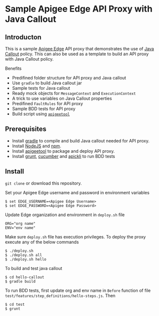 # Sample Apigee Edge API Proxy with Java Callout
## Introducton
This is a sample [Apigee Edge](https://apigee.com/api-management) API proxy that demonstrates the use of [Java Callout](http://docs.apigee.com/api-services/reference/java-callout-policy) policy. This can also be used as a template to build an API proxy with Java Callout policy. 

Benefits
- Predifined folder structure for API proxy and Java callout
- Use `gradle` to build Java callout jar
- Sample tests for Java callout
- Ready mock objects for `MessageContext` and `ExecutionContext`
- A trick to use variables on Java Callout properties
- Predifined `FaultRules` for API proxy
- Sample BDD tests for API proxy
- Build script using [`apigeetool`](https://github.com/apigee/apigeetool-node)

## Prerequisites
- Install [gradle](https://gradle.org/install/) to compile and build Java callout needed for API proxy.
- Install [NodeJS](https://nodejs.org/en/download/) and [npm](https://www.npmjs.com/).
- Install [apigeetool](https://github.com/apigee/apigeetool-node) to package and deploy API proxy.
- Install [grunt](https://gruntjs.com/), [cucumber](https://github.com/cucumber/cucumber-js) and [apickli](https://github.com/apickli/apickli) to run BDD tests

## Install
`git clone` or download this repository.

Set your Apigee Edge username and password in environment variables

```
$ set EDGE_USERNAME=<Apigee Edge Username>
$ set EDGE_PASSWORD=<Apigee Edge Password>
```

Update Edge organization and environment in `deploy.sh` file

```
ORG="org name"
ENV="env name"
```

 Make sure `deploy.sh` file has execution privileges. To deploy the proxy execute any of the below commands

```
$ ./deploy.sh
$ ./deploy.sh all
$ ./deploy.sh hello
```

To build and test java callout

```
$ cd hello-callout
$ gradle build
```

To run BDD tests, first update org and env name in `Before` function of file `test/features/step_definitions/hello-steps.js`. Then

```
$ cd test
$ grunt
```
